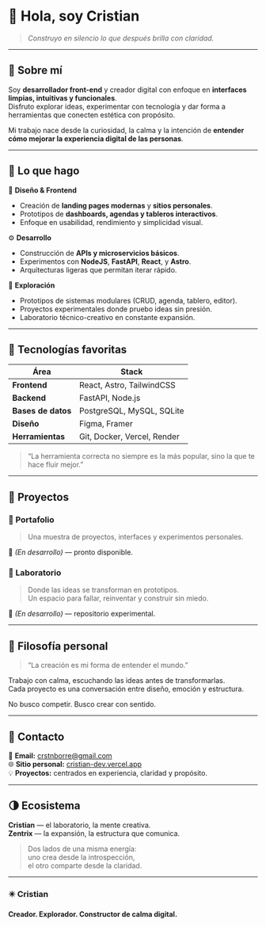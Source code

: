 # 🌙 Hola, soy Cristian

> *Construyo en silencio lo que después brilla con claridad.*

---

## 🧭 Sobre mí

Soy **desarrollador front-end** y creador digital con enfoque en **interfaces limpias, intuitivas y funcionales**.  
Disfruto explorar ideas, experimentar con tecnología y dar forma a herramientas que conecten estética con propósito.

Mi trabajo nace desde la curiosidad, la calma y la intención de **entender cómo mejorar la experiencia digital de las personas**.

---

## 🧪 Lo que hago

🎨 **Diseño & Frontend**
- Creación de **landing pages modernas** y **sitios personales**.  
- Prototipos de **dashboards, agendas y tableros interactivos**.  
- Enfoque en usabilidad, rendimiento y simplicidad visual.

⚙️ **Desarrollo**
- Construcción de **APIs y microservicios básicos**.  
- Experimentos con **NodeJS**, **FastAPI**, **React**, y **Astro**.  
- Arquitecturas ligeras que permitan iterar rápido.

🧩 **Exploración**
- Prototipos de sistemas modulares (CRUD, agenda, tablero, editor).  
- Proyectos experimentales donde pruebo ideas sin presión.  
- Laboratorio técnico-creativo en constante expansión.

---

## 🔧 Tecnologías favoritas

| Área | Stack |
|------|--------|
| **Frontend** | React, Astro, TailwindCSS |
| **Backend** | FastAPI, Node.js |
| **Bases de datos** | PostgreSQL, MySQL, SQLite |
| **Diseño** | Figma, Framer |
| **Herramientas** | Git, Docker, Vercel, Render |

> “La herramienta correcta no siempre es la más popular, sino la que te hace fluir mejor.”

---

## 📁 Proyectos

### 🎨 Portafolio
> Una muestra de proyectos, interfaces y experimentos personales.

🔗 *(En desarrollo)* — pronto disponible.

### 🧪 Laboratorio
> Donde las ideas se transforman en prototipos.  
> Un espacio para fallar, reinventar y construir sin miedo.

🔗 *(En desarrollo)* — repositorio experimental.

---

## 🌱 Filosofía personal

> “La creación es mi forma de entender el mundo.”  

Trabajo con calma, escuchando las ideas antes de transformarlas.  
Cada proyecto es una conversación entre diseño, emoción y estructura.

No busco competir. Busco crear con sentido.

---

## 💬 Contacto

📩 **Email:** crstnborre@gmail.com  
🌐 **Sitio personal:** [cristian-dev.vercel.app](https://cristian-dev.vercel.app)  
💡 **Proyectos:** centrados en experiencia, claridad y propósito.

---

## 🌗 Ecosistema

**Cristian** — el laboratorio, la mente creativa.  
**Zentrix** — la expansión, la estructura que comunica.

> Dos lados de una misma energía:  
> uno crea desde la introspección,  
> el otro comparte desde la claridad.

---

### ✴️ Cristian  
**Creador. Explorador. Constructor de calma digital.**
